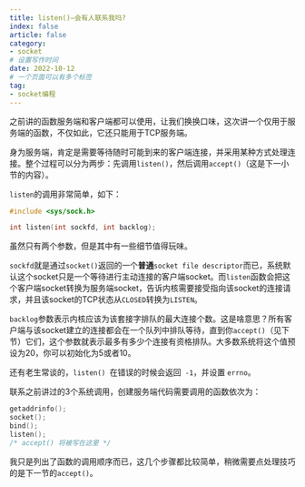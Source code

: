 ```yaml
---
title: listen()—会有人联系我吗?
index: false
article: false
category:
- socket
# 设置写作时间
date: 2022-10-12
# 一个页面可以有多个标签
tag:
- socket编程
---
```


之前讲的函数服务端和客户端都可以使用，让我们换换口味，这次讲一个仅用于服务端的函数，不仅如此，它还只能用于TCP服务端。

身为服务端，肯定是需要等待随时可能到来的客户端连接，并采用某种方式处理连接。整个过程可以分为两步：先调用`listen()`，然后调用`accept()`（这是下一小节的内容）。

`listen`的调用非常简单，如下：

```c
#include <sys/sock.h>

int listen(int sockfd, int backlog); 
```

虽然只有两个参数，但是其中有一些细节值得玩味。

`sockfd`就是通过`socket()`返回的一个**普通**`socket file descriptor`而已，系统默认这个socket只是一个等待进行主动连接的客户端socket。而`listen`函数会把这个客户端socket转换为服务端socket，告诉内核需要接受指向该socket的连接请求，并且该socket的TCP状态从`CLOSED`转换为`LISTEN`。

`backlog`参数表示内核应该为该套接字排队的最大连接个数。这是啥意思？所有客户端与该socket建立的连接都会在一个队列中排队等待，直到你`accept()`（见下节）它们，这个参数就表示最多有多少个连接有资格排队。大多数系统将这个值预设为20，你可以初始化为5或者10。

还有老生常谈的，`listen() `在错误的时候会返回` -1`，并设置 `errno`。

联系之前讲过的3个系统调用，创建服务端代码需要调用的函数依次为：

```c
getaddrinfo();
socket();
bind();
listen();
/* accept() 将被写在这里 */ 
```

我只是列出了函数的调用顺序而已，这几个步骤都比较简单，稍微需要点处理技巧的是下一节的`accept()`。
